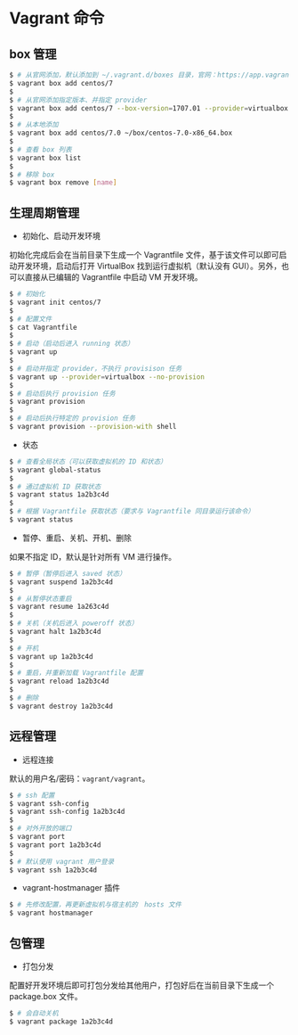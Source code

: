 # Vagrant 命令

## box 管理

```bash
$ # 从官网添加，默认添加到 ~/.vagrant.d/boxes 目录，官网：https://app.vagrantup.com/boxes/search
$ vagrant box add centos/7
$
$ # 从官网添加指定版本、并指定 provider
$ vagrant box add centos/7 --box-version=1707.01 --provider=virtualbox
$
$ # 从本地添加
$ vagrant box add centos/7.0 ~/box/centos-7.0-x86_64.box
$
$ # 查看 box 列表
$ vagrant box list
$ 
$ # 移除 box
$ vagrant box remove [name]
```


## 生理周期管理

* 初始化、启动开发环境

初始化完成后会在当前目录下生成一个 Vagrantfile 文件，基于该文件可以即可启动开发环境，启动后打开 VirtualBox 找到运行虚拟机（默认没有 GUI）。另外，也可以直接从已编辑的 Vagrantfile 中启动 VM 开发环境。

```bash
$ # 初始化
$ vagrant init centos/7
$
$ # 配置文件
$ cat Vagrantfile
$
$ # 启动（启动后进入 running 状态）
$ vagrant up
$ 
$ # 启动并指定 provider，不执行 provisison 任务
$ vagrant up --provider=virtualbox --no-provision
$
$ # 启动后执行 provision 任务
$ vagrant provision
$
$ # 启动后执行特定的 provision 任务
$ vagrant provision --provision-with shell
```

* 状态

```bash
$ # 查看全局状态（可以获取虚拟机的 ID 和状态）
$ vagrant global-status
$
$ # 通过虚拟机 ID 获取状态
$ vagrant status 1a2b3c4d
$ 
$ # 根据 Vagrantfile 获取状态（要求与 Vagrantfile 同目录运行该命令）
$ vagrant status
```

* 暂停、重启、关机、开机、删除

如果不指定 ID，默认是针对所有 VM 进行操作。

```bash
$ # 暂停（暂停后进入 saved 状态）
$ vagrant suspend 1a2b3c4d
$ 
$ # 从暂停状态重启
$ vagrant resume 1a263c4d
$
$ # 关机（关机后进入 poweroff 状态）
$ vagrant halt 1a2b3c4d
$
$ # 开机
$ vagrant up 1a2b3c4d
$
$ # 重启，并重新加载 Vagrantfile 配置
$ vagrant reload 1a2b3c4d
$ 
$ # 删除
$ vagrant destroy 1a2b3c4d
```


## 远程管理

* 远程连接

默认的用户名/密码：`vagrant/vagrant`。

```bash
$ # ssh 配置
$ vagrant ssh-config
$ vagrant ssh-config 1a2b3c4d
$
$ # 对外开放的端口
$ vagrant port
$ vagrant port 1a2b3c4d
$
$ # 默认使用 vagrant 用户登录
$ vagrant ssh 1a2b3c4d
```

* vagrant-hostmanager 插件

```bash
$ # 先修改配置，再更新虚拟机与宿主机的　hosts 文件
$ vagrant hostmanager
```


## 包管理

* 打包分发

配置好开发环境后即可打包分发给其他用户，打包好后在当前目录下生成一个 package.box 文件。

```bash
$ # 会自动关机
$ vagrant package 1a2b3c4d
```